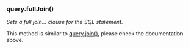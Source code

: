 ### query.fullJoin()

*Sets a full join... clause for the SQL statement.*

This method is similar to [query.join()](#queryjoin), please check the 
documentation above.
